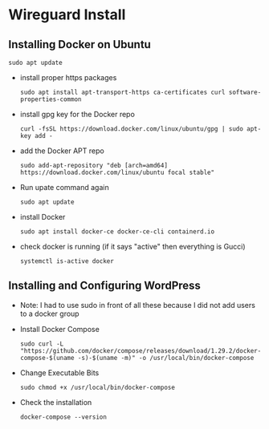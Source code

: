 # Wireguard Install
## Installing Docker on Ubuntu

```
sudo apt update
```

* install proper https packages

  ```
  sudo apt install apt-transport-https ca-certificates curl software-properties-common
  ```

* install gpg key for the Docker repo

  ```
  curl -fsSL https://download.docker.com/linux/ubuntu/gpg | sudo apt-key add -
  ```

* add the Docker APT repo 

  ```
  sudo add-apt-repository "deb [arch=amd64] https://download.docker.com/linux/ubuntu focal stable"
  ```

* Run upate command again

  ```
  sudo apt update
  ```

* install Docker

  ```
  sudo apt install docker-ce docker-ce-cli containerd.io
  ```
* check docker is running (if it says "active" then everything is Gucci)

  ```
  systemctl is-active docker
  ```

## Installing and Configuring WordPress
* Note: I had to use sudo in front of all these because I did not add users to a docker group

* Install Docker Compose

  ```
  sudo curl -L "https://github.com/docker/compose/releases/download/1.29.2/docker-compose-$(uname -s)-$(uname -m)" -o /usr/local/bin/docker-compose
  ```

* Change Executable Bits

  ```
  sudo chmod +x /usr/local/bin/docker-compose
  ```

* Check the installation

  ```
  docker-compose --version
  ```
